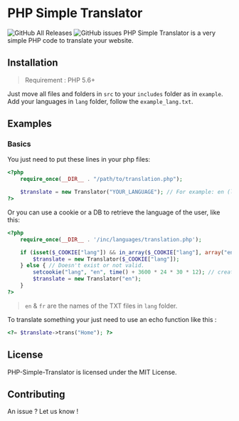 # PHP Simple Translator
![GitHub All Releases](https://img.shields.io/github/downloads/Kalinkagit/PHP-Simple-Translator/total) ![GitHub issues](https://img.shields.io/github/issues/Kalinkagit/PHP-Simple-Translator)
PHP Simple Translator is a very simple PHP code to translate your website.

## Installation

> Requirement : PHP 5.6+

Just move all files and folders in `src` to your `includes` folder as in `example`.<br/>
Add your languages in `lang` folder, follow the `example_lang.txt`.

## Examples
### Basics
You just need to put these lines in your php files:
```php
<?php
    require_once(__DIR__ . "/path/to/translation.php");

    $translate = new Translator("YOUR_LANGUAGE"); // For example: en (like en.txt).
?>
```
Or you can use a cookie or a DB to retrieve the language of the user, like this:

```php
<?php 
    require_once(__DIR__ . '/inc/languages/translation.php');

    if (isset($_COOKIE["lang"]) && in_array($_COOKIE["lang"], array("en", "fr"))) { // Check if the cookie exist and if the lang of the cookie exist too.
        $translate = new Translator($_COOKIE["lang"]);
    } else { // Doesn't exist or not valid.
        setcookie("lang", "en", time() + 3600 * 24 * 30 * 12); // create the cookie.
        $translate = new Translator("en");
    }
?>
```
> `en` & `fr` are the names of the TXT files in `lang` folder.

To translate something your just need to use an echo function like this :
```php
<?= $translate->trans("Home"); ?>
```
## License
PHP-Simple-Translator is licensed under the MIT License.

## Contributing
An issue ? Let us know !
